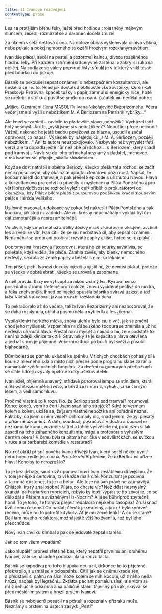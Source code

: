 ```yaml
---
title: 11 Ivanovo rozdvojení
contentType: prose
---
```


Les na protějším břehu řeky, ještě před hodinou projasněný májovým sluncem, zešedl, rozmazal se a nakonec docela zmizel.

Za oknem visela dešťová clona. Na obloze občas vyšlehovala ohnivá vlákna, nebe pukalo a pokoj nemocného se ozářil hrozivým rozeklaným světlem.

Ivan tiše plakal, seděl na posteli a pozoroval kalnou, divoce rozpěněnou hladinu řeky. Při každém zahřmění srdceryvně zasténal a zakryl si rukama obličej. Na podlaze se válely popsané listy: sfoukl je vítr, který vnikl těsně před bouřkou do pokoje.

Básník se pokoušel sepsat oznámení o nebezpečném konzultantovi, ale nedařilo se mu to. Hned jak dostal od obtloustlé ošetřovatelky, které říkali Praskovja Petrovna, špaček tužky a papír, zamnul si energicky ruce, hbitě se uvelebil u stolku a pustil se směle do psaní. Začátek mu nedělal potíže:

„Milice. Oznámení člena MASOLITu Ivana Nikolajeviče Bezpri­zorného. Včera večer jsme si vyšli s nebožtíkem M. A Berliozem na Patriarší rybníky…“

Ale hned se zapletl – zavinilo to především slovo „nebožtík“. Vycházel totiž holý nesmysl. Jak to, „vyšli jsme si s nebožtíkem“? Nebožtíci přece nechodí! Vážně, nakonec ho ještě budou považovat za blázna, usoudil a začal opravovat, co napsal. Výsledek byl následující: „s M. A. Berliozem, později nebožtíkem…“ Ani to autora ne­uspokojovalo. Nezbývalo než vymyslet třetí verzi, ale ta dopadla ještě hůř než obě předchozí… s Berliozem, který spadl pod tramvaj… Navíc se do toho přimíchal neznámý skladatel, jmenovec, a tak Ivan musel připojit „nikoliv skladatelem…

Když se dost natrápil s oběma Berliozy, všecko přeškrtal a rozhodl se začít něčím působivým, aby okamžitě upoutal čtenářovu pozornost. Napsal, že kocour nasedl do tramvaje, a pak přešel k epizodě s uříznutou hlavou. Hlava a konzultantovo proroctví ho přivedly k myšlence na Piláta Pontského a pro větší přesvědčivost se rozhodl vyložit celý příběh o prokurátorovi od okamžiku, kdy Pilát v bílém plášti s purpurovou podšívkou kráčel sloupovím paláce Héróda Velikého.

Usilovně pracoval, a dokonce se pokoušel nakreslit Piláta Pontského a pak kocoura, jak stojí na zadních. Ale ani kresby nepomáhaly – výklad byl čím dál zamotanější a nesrozumitelnější.

Ve chvíli, kdy se přihnal už z dálky děsivý mrak s kouřovým okrajem, zastínil les a zvedl se vítr, Ivan cítil, že se mu nedostává sil, aby sepsal oznámení. Nenamáhal se proto ani posbírat rozváté papíry a tiše, hořce se rozplakal.

Dobromyslná Praskovja Fjodorovna, která ho za bouřky navštívila, se polekala, když viděla, že pláče. Zatáhla závěs, aby blesky nemocného neděsily, sebrala ze země papíry a běžela s nimi za lékařem.

Ten přišel, píchl Ivanovi do ruky injekci a ujistil ho, že nemusí plakat, protože se všecko v dobré obrátí, všecko se urovná a zapomene.

A měl pravdu. Brzy se vyhoupl za řekou známý les. Rýsoval se do posledního stromu zřetelně proti obloze, znovu vycíděné pečlivě do modra, a řeka znehybněla. Ihned po injekci opustila básníka svíravá úzkost a teď ležel klidně a sledoval, jak se na nebi rozklenula duha.

To pokračovalo až do večera, takže Ivan Bezprizorný ani nezpozoroval, že se duha rozplynula, obloha posmutněla a vybledla a les zčernal.

Vypil sklenici horkého mléka, znova ulehl a bylo mu divné, jak se změnil chod jeho myšlenek. Vzpomínka na ďábelského kocoura se zmírnila a už ho neděsila uříznutá hlava. Přestal na ni myslet a napadlo ho, že v podstatě to není na zdejší klinice tak zlé, Stravinský že je kapacita a hlava otevřená a jednat s ním je příjemné. Večerní vzduch po bouři byl svěží a působil blahodárně.

Dům bolesti se pomalu ukládal ke spánku. V tichých chodbách pohasly bílé koule z mléčného skla a místo nich přesně podle programu slabě zazářilo namodralé světlo nočních lampiček. Za dveřmi na gumových předložkách se stále řidčeji ozývaly opatrné kroky ošetřovatelek.

Ivan ležel, příjemně unavený, střídavě pozoroval lampu se stínidlem, která šířila od stropu měkké světlo, a hned zase měsíc, vykukující za černým lesem, a vedl samomluvu.

Proč mě vlastně tolik rozrušilo, že Berlioz spadl pod tramvaj? ro­zumoval. Konec konců, vem ho čert! Jsem snad jeho strejček? Když to vezmem kolem a kolem, ukáže se, že jsem vlastně nebožtíka ani pořádně neznal. Fakticky, co jsem o něm věděl? Dohromady nic, snad jenom, že byl plešatý a příšerně užvaněný. A dále, soudruzi, pokračoval v duchu a obracel se neznámo ke komu, vezměte si třeba tohle: vysvětlete mi, proč jsem si tak zasedl na toho záhadného konzultanta, mága a profesora s vyhaslým černým okem? K čemu byla ta pitomá honička v podvlíkačkách, se svíčkou v ruce a ta barbarská komedie v restauraci?

No-no! okřikl přísně nového Ivana dřívější Ivan, který seděl někde uvnitř nebo hned vedle jeho ucha. Protože věděl předem, že to Berliozovi uřízne hlavu! Koho by to nerozrušilo?

To je bez debaty, soudruzi! oponoval nový Ivan zesláblému dřívějšímu. Že v tom je nějaká čertovina, to ví každé malé dítě. Konzultant je podivná a tajemná existence, to je na beton. Ale to je na tom právě nejzajímavější. Chlápek, který znal osobně Piláta, co chcete víc? Než dělat nesmyslný skandál na Patriarších rybnících, nebylo by lepší vyptat se ho zdvořile, co se dělo dál s Pilátem a uvězněným Ha-Nocrim? A já se bůhvíproč zbytečně honil. To je toho, že tramvaj přejela redaktora nějakého časopisu! Zruší snad kvůli tomu časopis? Co naplat, člověk je smrtelný, a jak už bylo správně řečeno, může ho to potrefit kdykoliv. Ať je mu země lehká! A co se stane? Dají tam nového redaktora, možná ještě většího žvanila, než byl jeho předchůdce.

Nový Ivan chvilku klimbal a pak se jedovatě zeptal starého:

Jak po tom všem vypadám?

Jako hlupák!“ pronesl zřetelně bas, který nepatřil prvnímu ani druhému Ivanovi, zato se nápadně podobal hlasu konzultanta.

Básník se kupodivu pro toho hlupáka neurazil, dokonce ho to příjemně překvapilo, a usmál se v polospánku. Cítil, jak se k němu krade sen, a představil si palmu na sloní noze, kolem se mihl kocour, už z něho nešla hrůza, naopak byl legrační… Zkrátka pacient pomalu usínal, ale vtom se mříž nehlučně odsunula a na balkóně stanul tajemný přízrak, skrýval se před měsíčním svitem a hrozil prstem Ivanovi.

Básník se nebojácně posadil na posteli a rozeznal v přízraku muže. Neznámý s prstem na ústech zasykl: „Psst!“
